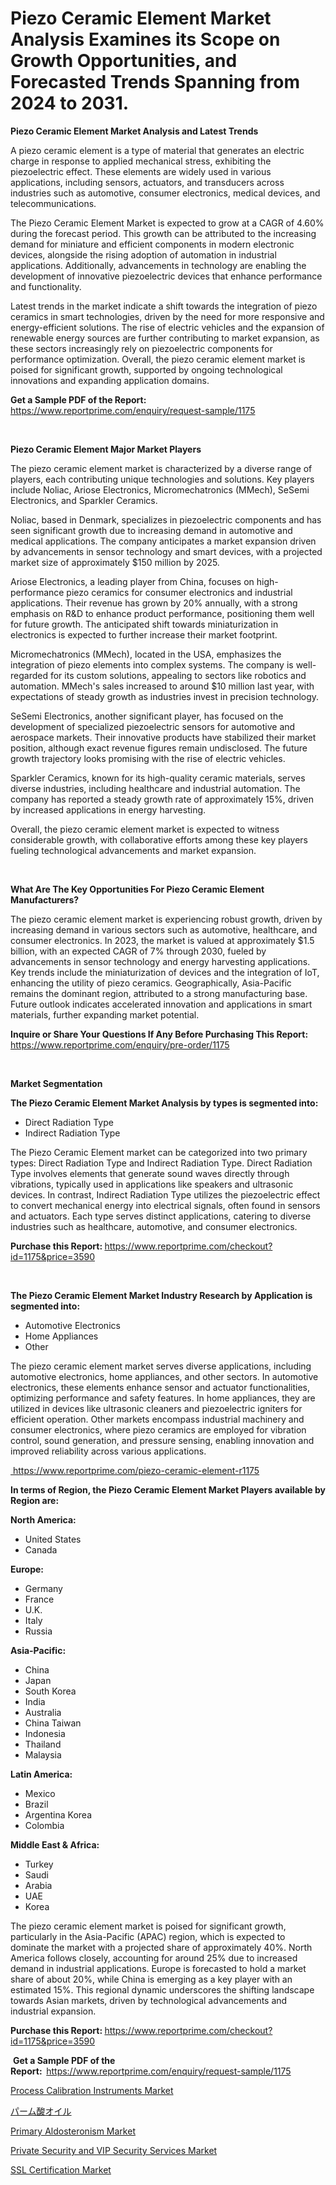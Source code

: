 <p><h1>Piezo Ceramic Element Market Analysis Examines its Scope on Growth Opportunities, and Forecasted Trends Spanning from 2024 to 2031.</h1></p><p><strong>Piezo Ceramic Element Market Analysis and Latest Trends</strong></p>
<p><p>A piezo ceramic element is a type of material that generates an electric charge in response to applied mechanical stress, exhibiting the piezoelectric effect. These elements are widely used in various applications, including sensors, actuators, and transducers across industries such as automotive, consumer electronics, medical devices, and telecommunications.</p><p>The Piezo Ceramic Element Market is expected to grow at a CAGR of 4.60% during the forecast period. This growth can be attributed to the increasing demand for miniature and efficient components in modern electronic devices, alongside the rising adoption of automation in industrial applications. Additionally, advancements in technology are enabling the development of innovative piezoelectric devices that enhance performance and functionality.</p><p>Latest trends in the market indicate a shift towards the integration of piezo ceramics in smart technologies, driven by the need for more responsive and energy-efficient solutions. The rise of electric vehicles and the expansion of renewable energy sources are further contributing to market expansion, as these sectors increasingly rely on piezoelectric components for performance optimization. Overall, the piezo ceramic element market is poised for significant growth, supported by ongoing technological innovations and expanding application domains.</p></p>
<p><strong>Get a Sample PDF of the Report:&nbsp;</strong> <a href="https://www.reportprime.com/enquiry/request-sample/1175">https://www.reportprime.com/enquiry/request-sample/1175</a></p>
<p>&nbsp;</p>
<p><strong>Piezo Ceramic Element Major Market Players</strong></p>
<p><p>The piezo ceramic element market is characterized by a diverse range of players, each contributing unique technologies and solutions. Key players include Noliac, Ariose Electronics, Micromechatronics (MMech), SeSemi Electronics, and Sparkler Ceramics.</p><p>Noliac, based in Denmark, specializes in piezoelectric components and has seen significant growth due to increasing demand in automotive and medical applications. The company anticipates a market expansion driven by advancements in sensor technology and smart devices, with a projected market size of approximately $150 million by 2025.</p><p>Ariose Electronics, a leading player from China, focuses on high-performance piezo ceramics for consumer electronics and industrial applications. Their revenue has grown by 20% annually, with a strong emphasis on R&D to enhance product performance, positioning them well for future growth. The anticipated shift towards miniaturization in electronics is expected to further increase their market footprint.</p><p>Micromechatronics (MMech), located in the USA, emphasizes the integration of piezo elements into complex systems. The company is well-regarded for its custom solutions, appealing to sectors like robotics and automation. MMech's sales increased to around $10 million last year, with expectations of steady growth as industries invest in precision technology.</p><p>SeSemi Electronics, another significant player, has focused on the development of specialized piezoelectric sensors for automotive and aerospace markets. Their innovative products have stabilized their market position, although exact revenue figures remain undisclosed. The future growth trajectory looks promising with the rise of electric vehicles.</p><p>Sparkler Ceramics, known for its high-quality ceramic materials, serves diverse industries, including healthcare and industrial automation. The company has reported a steady growth rate of approximately 15%, driven by increased applications in energy harvesting.</p><p>Overall, the piezo ceramic element market is expected to witness considerable growth, with collaborative efforts among these key players fueling technological advancements and market expansion.</p></p>
<p>&nbsp;</p>
<p><strong>What Are The Key Opportunities For Piezo Ceramic Element Manufacturers?</strong></p>
<p><p>The piezo ceramic element market is experiencing robust growth, driven by increasing demand in various sectors such as automotive, healthcare, and consumer electronics. In 2023, the market is valued at approximately $1.5 billion, with an expected CAGR of 7% through 2030, fueled by advancements in sensor technology and energy harvesting applications. Key trends include the miniaturization of devices and the integration of IoT, enhancing the utility of piezo ceramics. Geographically, Asia-Pacific remains the dominant region, attributed to a strong manufacturing base. Future outlook indicates accelerated innovation and applications in smart materials, further expanding market potential.</p></p>
<p><strong>Inquire or Share Your Questions If Any Before Purchasing This Report:</strong> <a href="https://www.reportprime.com/enquiry/pre-order/1175">https://www.reportprime.com/enquiry/pre-order/1175</a></p>
<p>&nbsp;</p>
<p><strong>Market Segmentation</strong></p>
<p><strong>The Piezo Ceramic Element Market Analysis by types is segmented into:</strong></p>
<p><ul><li>Direct Radiation Type</li><li>Indirect Radiation Type</li></ul></p>
<p><p>The Piezo Ceramic Element market can be categorized into two primary types: Direct Radiation Type and Indirect Radiation Type. Direct Radiation Type involves elements that generate sound waves directly through vibrations, typically used in applications like speakers and ultrasonic devices. In contrast, Indirect Radiation Type utilizes the piezoelectric effect to convert mechanical energy into electrical signals, often found in sensors and actuators. Each type serves distinct applications, catering to diverse industries such as healthcare, automotive, and consumer electronics.</p></p>
<p><strong>Purchase this Report:&nbsp;</strong><a href="https://www.reportprime.com/checkout?id=1175&price=3590">https://www.reportprime.com/checkout?id=1175&price=3590</a></p>
<p>&nbsp;</p>
<p><strong>The Piezo Ceramic Element Market Industry Research by Application is segmented into:</strong></p>
<p><ul><li>Automotive Electronics</li><li>Home Appliances</li><li>Other</li></ul></p>
<p><p>The piezo ceramic element market serves diverse applications, including automotive electronics, home appliances, and other sectors. In automotive electronics, these elements enhance sensor and actuator functionalities, optimizing performance and safety features. In home appliances, they are utilized in devices like ultrasonic cleaners and piezoelectric igniters for efficient operation. Other markets encompass industrial machinery and consumer electronics, where piezo ceramics are employed for vibration control, sound generation, and pressure sensing, enabling innovation and improved reliability across various applications.</p></p>
<p><a href="https://www.reportprime.com/piezo-ceramic-element-r1175">&nbsp;https://www.reportprime.com/piezo-ceramic-element-r1175</a></p>
<p><strong>In terms of Region, the Piezo Ceramic Element Market Players available by Region are:</strong></p>
<p>
    <p> <strong> North America: </strong>
        <ul>
            <li>United States</li>
            <li>Canada</li>
        </ul>
        </p> 
    <p> <strong> Europe: </strong>
        <ul>
            <li>Germany</li>
            <li>France</li>
            <li>U.K.</li>
            <li>Italy</li>
            <li>Russia</li>
        </ul>
        </p> 
    <p> <strong> Asia-Pacific: </strong>
        <ul>
            <li>China</li>
            <li>Japan</li>
            <li>South Korea</li>
            <li>India</li>
            <li>Australia</li>
            <li>China Taiwan</li>
            <li>Indonesia</li>
            <li>Thailand</li>
            <li>Malaysia</li>
        </ul>
        </p> 
    <p> <strong> Latin America: </strong>
        <ul>
            <li>Mexico</li>
            <li>Brazil</li>
            <li>Argentina Korea</li>
            <li>Colombia</li>
        </ul>
        </p> 
    <p> <strong> Middle East & Africa: </strong>
        <ul>
            <li>Turkey</li>
            <li>Saudi</li>
            <li>Arabia</li>
            <li>UAE</li>
            <li>Korea</li>
        </ul>
    </p>
    </p>
<p><p>The piezo ceramic element market is poised for significant growth, particularly in the Asia-Pacific (APAC) region, which is expected to dominate the market with a projected share of approximately 40%. North America follows closely, accounting for around 25% due to increased demand in industrial applications. Europe is forecasted to hold a market share of about 20%, while China is emerging as a key player with an estimated 15%. This regional dynamic underscores the shifting landscape towards Asian markets, driven by technological advancements and industrial expansion.</p></p>
<p><strong>Purchase this Report: </strong><a href="https://www.reportprime.com/checkout?id=1175&price=3590">https://www.reportprime.com/checkout?id=1175&price=3590</a></p>
<p>&nbsp;<strong>Get a Sample PDF of the Report:&nbsp;&nbsp;</strong><a href="https://www.reportprime.com/enquiry/request-sample/1175">https://www.reportprime.com/enquiry/request-sample/1175</a></p>
<p><strong></strong></p>
<p><p><a href="https://issuu.com/reportprime-2/docs/process-calibration-instruments-mar_a88a351e21a498">Process Calibration Instruments Market</a></p><p><a href="https://medium.com/@mk4cronn/%E3%83%91%E3%83%BC%E3%83%A0%E9%85%B8%E6%B2%B9%E5%B8%82%E5%A0%B4%E3%82%92%E5%BD%A2%E6%88%90%E3%81%99%E3%82%8B%E9%9D%A9%E6%96%B0%E3%81%A8%E3%81%AF%E4%BD%95%E3%81%8B-%E7%94%A8%E9%80%94%E3%81%A8%E7%A8%AE%E9%A1%9E%E3%81%AE%E5%B8%82%E5%A0%B4%E5%8B%95%E5%90%91-2024%E5%B9%B4%E3%81%8B%E3%82%892031%E5%B9%B4%E3%81%AE%E6%9C%9F%E9%96%93%E3%81%AE%E4%BA%88%E6%B8%AC-a5f7d6ca97f7">パーム酸オイル</a></p><p><a href="https://medium.com/@haangelat16/how-regional-and-global-trends-are-shaping-the-primary-aldosteronism-market-for-the-year-518e704c5152">Primary Aldosteronism Market</a></p><p><a href="https://issuu.com/reportprime-2/docs/private-security-and-vip-security-s_cf34cf9c192f2c">Private Security and VIP Security Services Market</a></p><p><a href="https://medium.com/@earlecmcneil/market-leaders-and-laggards-global-ssl-certification-market-trends-and-forecast-2024-2031-2612cc6ae2ac">SSL Certification Market</a></p></p>